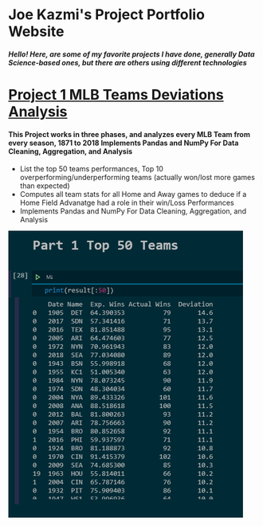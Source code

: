 # Joe Kazmi's Project Portfolio Website 
##### Hello! Here, are some of my favorite projects I have done, generally Data Science-based ones, but there are others using different technologies

# [Project 1 MLB Teams Deviations Analysis](https://github.com/YussofKazmi/MLB-Deviations-Project)

#### This Project works in three phases, and analyzes every MLB Team from every season, 1871 to 2018 Implements Pandas and NumPy For Data Cleaning, Aggregation, and Analysis
* List the top 50 teams performances, Top 10 overperforming/underperforming teams (actually won/lost more games than expected)
* Computes all team stats for all Home and Away games to deduce if a Home Field Advanatge had a role in their win/Loss Performances
* Implements Pandas and NumPy For Data Cleaning, Aggregation, and Analysis

![](https://github.com/YussofKazmi/MLB-Deviations-Project/blob/main/MLBProject5Capture.PNG)
